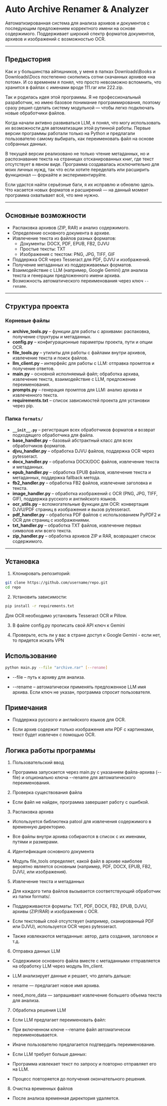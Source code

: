 # Auto Archive Renamer & Analyzer

Автоматизированная система для анализа архивов и документов с последующим предложением корректного имени на основе содержимого. Поддерживает широкий спектр форматов документов, архивов и изображений с возможностью OCR.

---

## Предыстория

Как и у большинства айтишников, у меня в папках Downloads\Books и Downloads\Docs постепенно скопились сотни скачанных архивов «на потом». И со временем я понял, что просто невозможно вспомнить, что хранится в файлах с именами вроде 111.rar или 222.zip.

Так и родилась идея этой программы. Я не профессиональный разработчик, но имею базовое понимание программирования, поэтому сразу решил сделать систему модульной — чтобы легко подключать новые обработчики файлов.

Когда начали активно развиваться LLM, я понял, что могу использовать их возможности для автоматизации этой рутинной работы. Первые версии программы работали только на Python и предлагали пользователю самому выбирать, как переименовать файл на основе собранных данных.

В текущей версии реализовано не только чтение метаданных, но и распознавание текста на страницах отсканированных книг, где текст отсутствует в явном виде. Программа создавалась исключительно для моих личных нужд, так что если хотите переделать или расширить функционал — форкайте и экспериментируйте.

Если удастся найти серьёзные баги, я их исправлю и обновлю здесь. Что касается новых форматов и расширений — на данный момент программа охватывает всё, что мне нужно.

---

## Основные возможности

- Распаковка архивов (ZIP, RAR) и анализ содержимого.
- Определение основного документа в архиве.
- Извлечение текста из файлов разных форматов:
  - Документы: DOCX, PDF, EPUB, FB2, DJVU
  - Простые тексты: TXT
  - Изображения с текстом: PNG, JPG, TIFF, GIF
- Поддержка OCR через Tesseract для PDF, DJVU и изображений.
- Получение метаданных из поддерживаемых форматов.
- Взаимодействие с LLM (например, Google Gemini) для анализа текста и генерации предложенного имени архива.
- Возможность автоматического переименования через ключ `--rename`.

---

## Структура проекта

### Корневые файлы

- **archive_tools.py** – функции для работы с архивами: распаковка, получение структуры и метаданных.
- **config.py** – конфигурационные параметры проекта, пути и опции OCR.
- **file_tools.py** – утилиты для работы с файлами внутри архивов, извлечение текста и поиск файлов.
- **llm_client.py** – интерфейс для работы с LLM: отправка промптов и получение ответов.
- **main.py** – основной исполняемый файл; обработка архива, извлечение текста, взаимодействие с LLM, предложение переименования.
- **prompts.py** – генерация промптов для LLM: анализ архива и извлеченного текста.
- **requirements.txt** – список зависимостей проекта для установки через pip.

### Папка `formats/`

- **`__init__.py`** – регистрация всех обработчиков форматов и возврат подходящего обработчика для файла.
- **base_handler.py** – базовый абстрактный класс для всех обработчиков форматов.
- **djvu_handler.py** – обработка DJVU файлов, поддержка OCR через pytesseract.
- **docx_handler.py** – обработка DOCX/DOC файлов, извлечение текста и метаданных.
- **epub_handler.py** – обработка EPUB файлов, извлечение текста и метаданных, поддержка fallback метода.
- **fb2_handler.py** – обработка FB2 файлов, извлечение заголовка и текста.
- **image_handler.py** – обработка изображений с OCR (PNG, JPG, TIFF, GIF), поддержка русского и английского языков.
- **ocr_utils.py** – вспомогательные функции для OCR: конвертация DJVU/PDF страниц в изображения и вызов pytesseract.
- **pdf_handler.py** – обработка PDF файлов с использованием PyPDF2 и OCR для страниц с изображениями.
- **txt_handler.py** – обработка TXT файлов, извлечение первых символов или всего текста.
- **zip_handler.py** – обработка архивов ZIP и RAR, возвращает список содержимого.

---

## Установка

1. Клонировать репозиторий:

```bash
git clone https://github.com/username/repo.git
cd repo
```
2. Установить зависимости:

```bash
pip install -r requirements.txt
```
Для OCR необходимо установить Tesseract OCR и Pillow.

3. В файле config.py прописать свой API ключ к Gemini

4. Проверьте, есть ли у вас в стране доступ к Google Gemini - если нет, то придется искать VPN

## Использование

```bash
python main.py --file "archive.rar" [--rename]
```
- --file – путь к архиву для анализа.
  
- --rename – автоматически применять предложенное LLM имя архива. Если ключ не указан, программа спросит пользователя.

## Примечания

- Поддержка русского и английского языков для OCR.

- Если архив содержит только изображения или PDF с картинками, текст будет извлечен с помощью OCR.


## Логика работы программы

1. Пользовательский ввод

- Программа запускается через main.py с указанием файла-архива (--file) и опционально ключа --rename для автоматического переименования.

2. Проверка существования файла

- Если файл не найден, программа завершает работу с ошибкой.

3. Распаковка архива

- Используется библиотека patool для извлечения содержимого в временную директорию.

- Все файлы внутри архива собираются в список с их именами, путями и размерами.

4. Идентификация основного документа

- Модуль file_tools определяет, какой файл в архиве наиболее вероятно является основным (например, PDF, DOCX, EPUB, FB2, DJVU, или изображения).

5. Извлечение текста и метаданных

- Для каждого типа файлов вызывается соответствующий обработчик из папки formats/.

- Поддерживаются форматы: TXT, PDF, DOCX, FB2, EPUB, DJVU, архивы (ZIP/RAR) и изображения с OCR.

- Если текстовый слой отсутствует (например, сканированный PDF или DJVU), используется OCR через pytesseract.

- Также извлекаются метаданные: автор, дата создания, заголовок и т.д.

6. Отправка данных LLM

- Содержимое основного файла вместе с метаданными отправляется на обработку LLM через модуль llm_client.

- LLM анализирует данные и решает, что делать дальше:

 - rename — предлагает новое имя архива.

 - need_more_data — запрашивает извлечение большего объема текста для анализа.

7. Обработка решения LLM

- Если LLM предлагает переименовать файл:

 - При включенном ключе --rename файл автоматически переименовывается.

 - Иначе пользователю предлагается подтвердить переименование.

- Если LLM требует больше данных:

 - Программа извлекает текст по запросу и повторно отправляет его на LLM.

 - Процесс повторяется до получения окончательного решения.

8. Очистка временных файлов

- После анализа временная директория удаляется.

